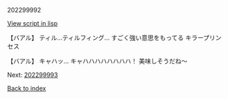 202299992

[View script in lisp](../scripts/202299992.txt)

【バアル】
ティル…ティルフィング…
すごく強い意思をもってる
キラープリンセス

【バアル】
キャハッ…
キャハハハハハハハハ！
美味しそうだね～

Next: [202299993](202299993.md)

[Back to index](index.md)
